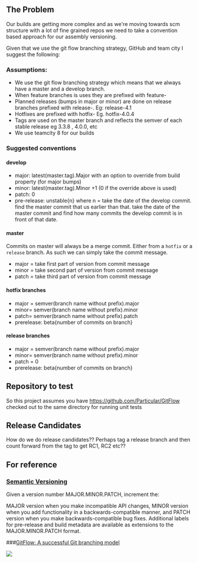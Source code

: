 

## The Problem

Our builds are getting more complex and as we're moving towards scm structure with a lot of fine grained repos we need to take a convention based approach for our assembly versioning.

Given that we use the git flow branching strategy, GitHub and team city I suggest the following:

### Assumptions:

* We use the git flow branching strategy which means that we always have a master and a develop branch.
* When feature branches is uses they are prefixed with feature-
* Planned releases (bumps in major or minor) are done on release branches prefixed with release-. Eg: release-4.1
* Hotfixes are prefixed with hotfix- Eg. hotfix-4.0.4
* Tags are used on the master branch and reflects the semver of each stable release eg 3.3.8 , 4.0.0, etc
* We use teamcity 8 for our builds

### Suggested conventions

#### develop

* major:  latest(master.tag).Major with an option to override from build property (for major bumps)
* minor: latest(master.tag).Minor +1 (0 if the override above is used)
* patch: 0
* pre-release: unstable{n} where n = take the date of the develop commit. find the master commit that us earlier than that. take the date of the master commit and find how many commits the develop commit is in front of that date.

#### master

Commits on master will always be a merge commit. Either from a `hotfix` or a `release` branch. As such we can simply take the commit message.

* major = take first part of version from commit message
* minor = take second part of version from commit message
* patch = take third part of version from commit message

#### hotfix branches

* major = semver(branch name without prefix).major
* minor= semver(branch name without prefix).minor
* patch= semver(branch name without prefix).patch
* prerelease: beta{number of commits on branch}

#### release branches

* major = semver(branch name without prefix).major
* minor= semver(branch name without prefix).minor
* patch = 0
* prerelease: beta{number of commits on branch}


## Repository to test

So this project assumes you have https://github.com/Particular/GitFlow checked out to the same directory for running unit tests

## Release Candidates

How do we do release candidates?? Perhaps  tag a release branch and then count forward from the tag to get RC1, RC2 etc??

## For reference

### [Semantic Versioning](http://semver.org/)

Given a version number MAJOR.MINOR.PATCH, increment the:

MAJOR version when you make incompatible API changes,
MINOR version when you add functionality in a backwards-compatible manner, and
PATCH version when you make backwards-compatible bug fixes.
Additional labels for pre-release and build metadata are available as extensions to the MAJOR.MINOR.PATCH format.
 
###[GitFlow: A successful Git branching model](http://nvie.com/git-model/)
 
![](http://nvie.com/img/2009/12/Screen-shot-2009-12-24-at-11.32.03.png)